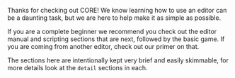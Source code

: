 Thanks for checking out CORE! We know learning how to use an editor can be a daunting task, but we are here to help make it as simple as possible.

If you are a complete beginner we recommend you check out the editor manual and scripting sections that are next, followed by the basic game.
If you are coming from another editor, check out our primer on that.

The sections here are intentionally kept very brief and easily skimmable, for more details look at the `detail` sections in each.